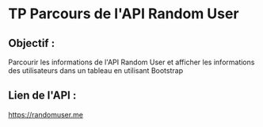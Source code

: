 # TP Parcours de l'API Random User

## Objectif : 
Parcourir les informations de l'API Random User et afficher les informations des utilisateurs dans un tableau en utilisant Bootstrap

## Lien de l'API :
https://randomuser.me